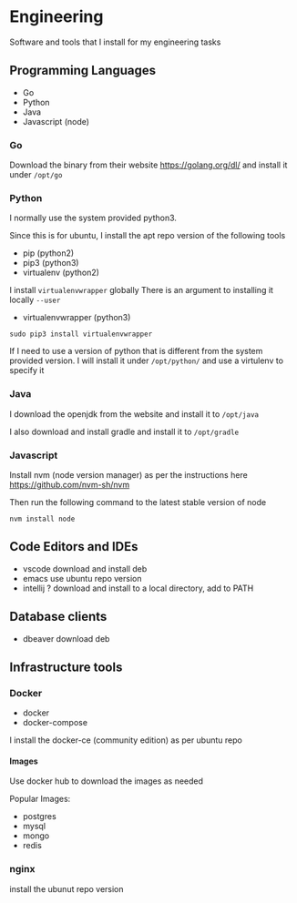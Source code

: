 # Engineering

Software and tools that I install for my engineering tasks

## Programming Languages

* Go
* Python
* Java
* Javascript (node)

### Go

Download the binary from their website
https://golang.org/dl/
and install it under `/opt/go`

### Python

I normally use the system provided python3.

Since this is for ubuntu, I install the apt repo version of the following tools

* pip (python2)
* pip3 (python3)
* virtualenv (python2)

I install `virtualenvwrapper` globally
There is an argument to installing it locally `--user`

* virtualenvwrapper (python3)

```
sudo pip3 install virtualenvwrapper
```

If I need to use a version of python that is different from the system provided version.
I will install it under `/opt/python/` and use a virtulenv to specify it

### Java

I download the openjdk from the website and install it to `/opt/java`

I also download and install gradle and install it to `/opt/gradle`

### Javascript

Install nvm (node version manager) as per the instructions here
https://github.com/nvm-sh/nvm

Then run the following command to the latest stable version of node
```
nvm install node
```

## Code Editors and IDEs

* vscode
  download and install deb
* emacs
  use ubuntu repo version
* intellij ?
  download and install to a local directory, add to PATH

## Database clients

* dbeaver
  download deb

## Infrastructure tools

### Docker

* docker
* docker-compose

I install the docker-ce (community edition) as per ubuntu repo

#### Images
Use docker hub to download the images as needed

Popular Images:

* postgres
* mysql
* mongo
* redis

### nginx

install the ubunut repo version

